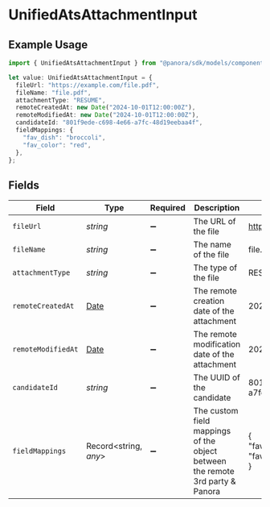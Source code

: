 # UnifiedAtsAttachmentInput

## Example Usage

```typescript
import { UnifiedAtsAttachmentInput } from "@panora/sdk/models/components";

let value: UnifiedAtsAttachmentInput = {
  fileUrl: "https://example.com/file.pdf",
  fileName: "file.pdf",
  attachmentType: "RESUME",
  remoteCreatedAt: new Date("2024-10-01T12:00:00Z"),
  remoteModifiedAt: new Date("2024-10-01T12:00:00Z"),
  candidateId: "801f9ede-c698-4e66-a7fc-48d19eebaa4f",
  fieldMappings: {
    "fav_dish": "broccoli",
    "fav_color": "red",
  },
};
```

## Fields

| Field                                                                                         | Type                                                                                          | Required                                                                                      | Description                                                                                   | Example                                                                                       |
| --------------------------------------------------------------------------------------------- | --------------------------------------------------------------------------------------------- | --------------------------------------------------------------------------------------------- | --------------------------------------------------------------------------------------------- | --------------------------------------------------------------------------------------------- |
| `fileUrl`                                                                                     | *string*                                                                                      | :heavy_minus_sign:                                                                            | The URL of the file                                                                           | https://example.com/file.pdf                                                                  |
| `fileName`                                                                                    | *string*                                                                                      | :heavy_minus_sign:                                                                            | The name of the file                                                                          | file.pdf                                                                                      |
| `attachmentType`                                                                              | *string*                                                                                      | :heavy_minus_sign:                                                                            | The type of the file                                                                          | RESUME                                                                                        |
| `remoteCreatedAt`                                                                             | [Date](https://developer.mozilla.org/en-US/docs/Web/JavaScript/Reference/Global_Objects/Date) | :heavy_minus_sign:                                                                            | The remote creation date of the attachment                                                    | 2024-10-01T12:00:00Z                                                                          |
| `remoteModifiedAt`                                                                            | [Date](https://developer.mozilla.org/en-US/docs/Web/JavaScript/Reference/Global_Objects/Date) | :heavy_minus_sign:                                                                            | The remote modification date of the attachment                                                | 2024-10-01T12:00:00Z                                                                          |
| `candidateId`                                                                                 | *string*                                                                                      | :heavy_minus_sign:                                                                            | The UUID of the candidate                                                                     | 801f9ede-c698-4e66-a7fc-48d19eebaa4f                                                          |
| `fieldMappings`                                                                               | Record<string, *any*>                                                                         | :heavy_minus_sign:                                                                            | The custom field mappings of the object between the remote 3rd party & Panora                 | {<br/>"fav_dish": "broccoli",<br/>"fav_color": "red"<br/>}                                    |